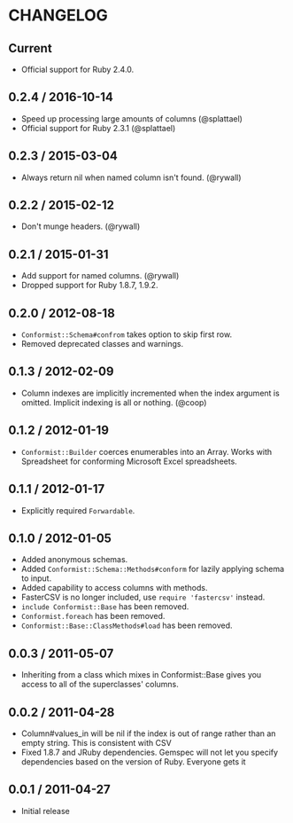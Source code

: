 # CHANGELOG

## Current

* Official support for Ruby 2.4.0.

## 0.2.4 / 2016-10-14

* Speed up processing large amounts of columns (@splattael)
* Official support for Ruby 2.3.1 (@splattael)

## 0.2.3 / 2015-03-04

* Always return nil when named column isn't found. (@rywall)

## 0.2.2 / 2015-02-12

* Don't munge headers. (@rywall)

## 0.2.1 / 2015-01-31

* Add support for named columns. (@rywall)
* Dropped support for Ruby 1.8.7, 1.9.2.

## 0.2.0 / 2012-08-18

* `Conformist::Schema#confrom` takes option to skip first row.
* Removed deprecated classes and warnings.

## 0.1.3 / 2012-02-09

* Column indexes are implicitly incremented when the index argument is omitted. Implicit indexing is all or nothing. (@coop)

## 0.1.2 / 2012-01-19

* `Conformist::Builder` coerces enumerables into an Array. Works with Spreadsheet for conforming Microsoft Excel spreadsheets.

## 0.1.1 / 2012-01-17

* Explicitly required `Forwardable`.

## 0.1.0 / 2012-01-05

* Added anonymous schemas.
* Added `Conformist::Schema::Methods#conform` for lazily applying schema to input.
* Added capability to access columns with methods.
* FasterCSV is no longer included, use `require 'fastercsv'` instead.
* `include Conformist::Base` has been removed.
* `Conformist.foreach` has been removed.
* `Conformist::Base::ClassMethods#load` has been removed.

## 0.0.3 / 2011-05-07

* Inheriting from a class which mixes in Conformist::Base gives you access to all of the superclasses' columns.

## 0.0.2 / 2011-04-28

* Column#values_in will be nil if the index is out of range rather than an empty string. This is consistent with CSV
* Fixed 1.8.7 and JRuby dependencies. Gemspec will not let you specify dependencies based on the version of Ruby. Everyone gets it

## 0.0.1 / 2011-04-27

* Initial release
